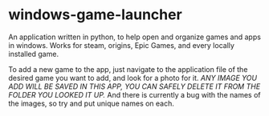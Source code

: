 # windows-game-launcher
An application written in python, to help open and organize games and apps in windows. Works for steam, origins, Epic Games, and every locally installed game.

To add a new game to the app, just navigate to the application file of the desired game you want to add, and look for a photo for it.
*ANY IMAGE YOU ADD WILL BE SAVED IN THIS APP, YOU CAN SAFELY DELETE IT FROM THE FOLDER YOU LOOKED IT UP.*
And there is currently a bug with the names of the images, so try and put unique names on each.

